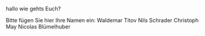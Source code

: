 hallo wie gehts Euch?

Bitte fügen Sie hier Ihre Namen ein:
Waldemar Titov
Nils Schrader
Christoph May
Nicolas Blümelhuber